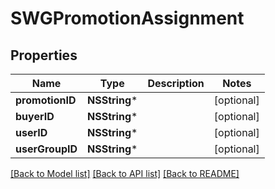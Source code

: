 # SWGPromotionAssignment

## Properties
Name | Type | Description | Notes
------------ | ------------- | ------------- | -------------
**promotionID** | **NSString*** |  | [optional] 
**buyerID** | **NSString*** |  | [optional] 
**userID** | **NSString*** |  | [optional] 
**userGroupID** | **NSString*** |  | [optional] 

[[Back to Model list]](../README.md#documentation-for-models) [[Back to API list]](../README.md#documentation-for-api-endpoints) [[Back to README]](../README.md)


